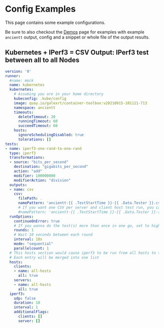 # Config Examples

This page contains some example configurations.

Be sure to also checkout the [Demos](demos.md) page for examples with example `ancientt` output, config and a snippet or whole file of the output results.

## Kubernetes + IPerf3 = CSV Output: IPerf3 test between all to all Nodes

```yaml
version: '0'
runner:
  #name: mock
  name: kubernetes
  kubernetes:
    # Assuming you are in your home directory
    kubeconfig: .kube/config
    image: quay.io/galexrt/container-toolbox:v20210915-101121-713
    namespace: ancientt
    timeouts:
      deleteTimeout: 20
      runningTimeout: 60
      succeedTimeout: 60
    hosts:
      ignoreSchedulingDisabled: true
      tolerations: []
tests:
- name: iperf3-one-rand-to-one-rand
  type: iperf3
  transformations:
  - source: "bits_per_second"
    destination: "gigabits_per_second"
    action: "add"
    modifier: 100000000
    modifierAction: "division"
  outputs:
  - name: csv
    csv:
      filePath: .
      namePattern: 'ancientt-{{ .TestStartTime }}-{{ .Data.Tester }}.csv'
      # If you want one CSV per server and client host test run, you can use the following:
      #namePattern: 'ancientt-{{ .TestStartTime }}-{{ .Data.Tester }}-{{ .Data.ServerHost }}_{{ .Data.ClientHost }}.csv'
  runOptions:
    continueOnError: true
    # If you wanna do the test(s) more than once in one go, set to higher than 1
    rounds: 1
    # Wait 10 seconds between each round
    interval: 10s
    mode: "sequential"
    parallelcount: 1
  # This hosts section would cause iperf3 to be run from all hosts to the hosts selected in the `destinations` section
  # Each entry will be merged into one list
  hosts:
    clients:
    - name: all-hosts
      all: true
    servers:
    - name: all-hosts
      all: true
  iperf3:
    udp: false
    duration: 10
    interval: 1
    additionalFlags:
      clients: []
      server: []
```
